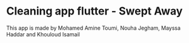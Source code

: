 # Cleaning app flutter - Swept Away

This app is made by Mohamed Amine Toumi, Nouha Jegham, Mayssa Haddar and Khouloud Isamail
